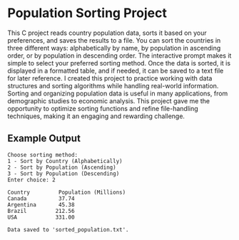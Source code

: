 # Population Sorting Project

This C project reads country population data, sorts it based on your preferences, and saves the results to a file. You can sort the countries in three different ways: alphabetically by name, by population in ascending order, or by population in descending order. The interactive prompt makes it simple to select your preferred sorting method. Once the data is sorted, it is displayed in a formatted table, and if needed, it can be saved to a text file for later reference. I created this project to practice working with data structures and sorting algorithms while handling real-world information. Sorting and organizing population data is useful in many applications, from demographic studies to economic analysis. This project gave me the opportunity to optimize sorting functions and refine file-handling techniques, making it an engaging and rewarding challenge.

## Example Output
```
Choose sorting method:
1 - Sort by Country (Alphabetically)
2 - Sort by Population (Ascending)
3 - Sort by Population (Descending)
Enter choice: 2

Country         Population (Millions)
Canada          37.74
Argentina       45.38
Brazil         212.56
USA            331.00

Data saved to 'sorted_population.txt'.

```

